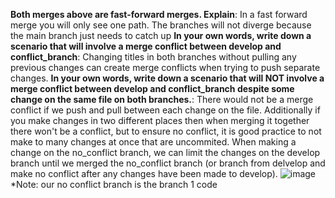 **Both merges above are fast-forward merges. Explain**: In a fast forward merge you will only see one path. The branches will not diverge because the main branch just needs to catch up
**In your own words, write down a scenario that will involve a merge conflict between develop and conflict_branch**: Changing titles in both branches without pulling any previous changes can create merge conflicts when trying to push separate changes. 
**In your own words, write down a scenario that will NOT involve a merge conflict between develop and conflict_branch despite some change on the same file on both branches.**: There would not be a merge conflict if we push and pull between each change on the file. Additionally if you make changes in two different places then when merging it together there won't be a conflict, but to ensure no conflict, it is good practice to not make to many changes at once that are uncommited. When making a change on the no_conflict branch, we can limit the changes on the develop branch until we merged the no_conflict branch (or branch from delvelop and make no conflict after any changes have been made to develop).
![image](https://github.com/florencewhuang/git_collaboration/assets/114940826/a2048d1f-b920-4217-ad05-0cb91a49b534)
*Note: our no conflict branch is the branch 1 code
